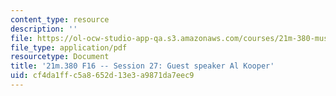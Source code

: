 ```yaml
---
content_type: resource
description: ''
file: https://ol-ocw-studio-app-qa.s3.amazonaws.com/courses/21m-380-music-and-technology-recording-techniques-and-audio-production-fall-2016/cf4da1ffc5a8652d13e3a9871da7eec9_MIT21M_380F16_ses27_note.pdf
file_type: application/pdf
resourcetype: Document
title: '21m.380 F16 -- Session 27: Guest speaker Al Kooper'
uid: cf4da1ff-c5a8-652d-13e3-a9871da7eec9
---
```

